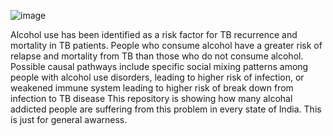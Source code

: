 ![image](https://github.com/99-chetna/TB-Detection/assets/112334463/7c9c1b75-8ce9-4ca8-bf38-c899dd69de5f)  

 
Alcohol use has been identified as a risk factor for TB recurrence and mortality in TB patients. People who consume alcohol have a greater risk of relapse and mortality from TB than those who do not consume alcohol.
Possible causal pathways include specific social mixing patterns among people with alcohol use disorders, leading to higher risk of infection, or weakened immune system leading to higher risk of break down from infection to TB disease
This repository is showing how many alcohal addicted people are suffering from this problem in every state of India. This is just for general awarness.  
